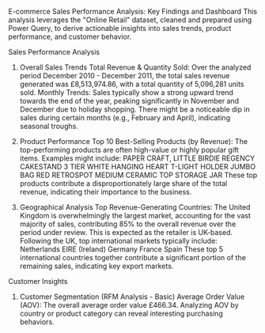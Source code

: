 E-commerce Sales Performance Analysis: Key Findings and Dashboard
This analysis leverages the "Online Retail" dataset, cleaned and prepared using Power Query, to derive actionable insights into sales trends, product performance, and customer behavior.

Sales Performance Analysis
1. Overall Sales Trends
Total Revenue & Quantity Sold:
Over the analyzed period December 2010 - December 2011, the total sales revenue generated was £8,513,974.86, with a total quantity of 5,096,281 units sold.
Monthly Trends:
Sales typically show a strong upward trend towards the end of the year, peaking significantly in November and December due to holiday shopping.
There might be a noticeable dip in sales during certain months (e.g., February and April), indicating seasonal troughs.

2. Product Performance
Top 10 Best-Selling Products (by Revenue):
The top-performing products are often high-value or highly popular gift items. Examples might include:
PAPER CRAFT, LITTLE BIRDIE
REGENCY CAKESTAND 3 TIER
WHITE HANGING HEART T-LIGHT HOLDER
JUMBO BAG RED RETROSPOT
MEDIUM CERAMIC TOP STORAGE JAR
These top products contribute a disproportionately large share of the total revenue, indicating their importance to the business.


3. Geographical Analysis
Top Revenue-Generating Countries:
The United Kingdom is overwhelmingly the largest market, accounting for the vast majority of sales, contributing 85% to the overall revenue over the period under review. This is expected as the retailer is UK-based.
Following the UK, top international markets typically include:
Netherlands
EIRE (Ireland)
Germany
France
Spain
These top 5 international countries together contribute a significant portion of the remaining sales, indicating key export markets.

Customer Insights
1. Customer Segmentation (RFM Analysis - Basic)
Average Order Value (AOV): The overall average order value £466.34. Analyzing AOV by country or product category can reveal interesting purchasing behaviors.
